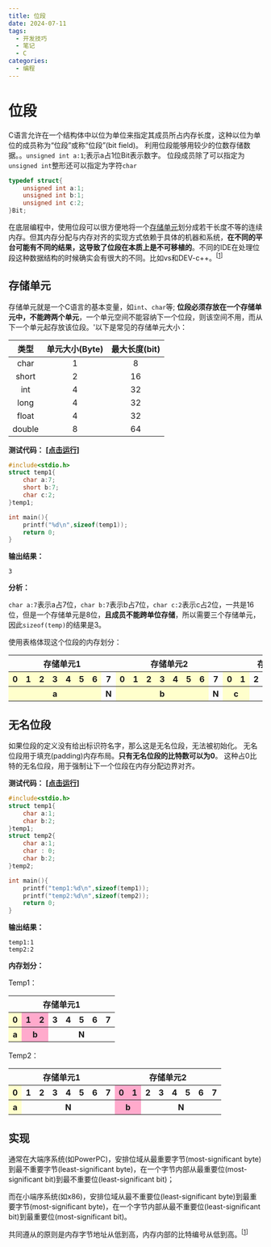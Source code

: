 ```yaml
---
title: 位段
date: 2024-07-11
tags:
  - 开发技巧
  - 笔记
  - C
categories:
  - 编程
---
```


# 位段

C语言允许在一个结构体中以位为单位来指定其成员所占内存长度，这种以位为单位的成员称为“位段”或称“位段”(bit field)。
利用位段能够用较少的位数存储数据。。`unsigned int a:1`;表示a占1位Bit表示数字。
位段成员除了可以指定为`unsigned int`整形还可以指定为字符`char`

```C
typedef struct{
    unsigned int a:1;
    unsigned int b:1;
    unsigned int c:2;
}Bit;
```

在底层编程中，使用位段可以很方便地将一个[存储单元](#存储单元)划分成若干长度不等的连续内存。但其内存分配与内存对齐的实现方式依赖于具体的机器和系统，**在不同的平台可能有不同的结果，这导致了位段在本质上是不可移植的**。不同的IDE在处理位段这种数据结构的时候确实会有很大的不同。比如vs和DEV-c++。<sup>[[1](https://blog.csdn.net/qq_46359697/article/details/108293880)]</sup>

## 存储单元

存储单元就是一个C语言的基本变量，如`int`、`char`等;
**位段必须存放在一个存储单元中，不能跨两个单元**，一个单元空间不能容纳下一个位段，则该空间不用，而从下一个单元起存放该位段。'以下是常见的存储单元大小：

| 类型 | 单元大小(Byte) | 最大长度(bit) |
| :---: | :---: | :---: |
| char | 1 | 8 |
| short | 2 | 16 |
| int | 4 | 32 |
| long | 4 | 32 |
| float | 4 | 32 |
| double | 8 | 64 |



**测试代码：** **[[点击运行]](https://cpp.sh/?source=%23include%3Cstdio.h%3E%0D%0Astruct+temp1%7B%0D%0A++++char+a%3A7%3B%0D%0A++++char+b%3A7%3B%0D%0A++++char+c%3A2%3B%0D%0A%7Dtemp1%3B%0D%0A%0D%0Aint+main()%7B%0D%0A++++printf(%22%25d%5Cn%22%2Csizeof(temp1))%3B%0D%0A++++return+0%3B%0D%0A%7D)**

```C
#include<stdio.h>
struct temp1{
    char a:7;
    short b:7;
    char c:2;
}temp1;

int main(){
    printf("%d\n",sizeof(temp1));
    return 0;
}
```

**输出结果：**

```terminal output
3
```

**分析：**

`char a:7`表示a占7位，`char b:7`表示b占7位，`char c:2`表示c占2位，一共是16位，但是一个存储单元是8位，**且成员不能跨单位存储**，所以需要三个存储单元，因此`sizeof(temp)`的结果是3。

<table>
<capital>使用表格体现这个位段的内存划分：</capital>
<tr>
<th colspan=8 width="80px">存储单元1</th>
<th colspan=8 width="80px">存储单元2</th>
<th colspan=8 width="80px">存储单元3</th>
</tr>
<tr>
<th bgcolor=#ffffcc>0</th>
<th bgcolor=#ffffcc>1</th>
<th bgcolor=#ffffcc>2</th>
<th bgcolor=#ffffcc>3</th>
<th bgcolor=#ffffcc>4</th>
<th bgcolor=#ffffcc>5</th>
<th bgcolor=#ffffcc>6</th>
<th>7</th>
<th bgcolor=#ffffcc>0</th>
<th bgcolor=#ffffcc>1</th>
<th bgcolor=#ffffcc>2</th>
<th bgcolor=#ffffcc>3</th>
<th bgcolor=#ffffcc>4</th>
<th bgcolor=#ffffcc>5</th>
<th bgcolor=#ffffcc>6</th>
<th>7</th>
<th bgcolor=#ffffcc>0</th>
<th bgcolor=#ffffcc>1</th>
<th>2</th>
<th>3</th>
<th>4</th>
<th>5</th>
<th>6</th>
<th>7</th>
</tr>


<tr>
<th colspan=7  bgcolor=#ffffcc>a</th>
<th colspan=1>N</th>
<th colspan=7  bgcolor=#ffffcc>b</th>
<th colspan=1>N</th>
<th colspan=2  bgcolor=#ffffcc>c</th>
<th colspan=6>N</th>

</tr>
</table>


## 无名位段

如果位段的定义没有给出标识符名字，那么这是无名位段，无法被初始化。
无名位段用于填充(padding)内存布局。**只有无名位段的比特数可以为0**。
这种占0比特的无名位段，用于强制让下一个位段在内存分配边界对齐。

**测试代码：** **[[点击运行]](https://cpp.sh/?source=%23include%3Cstdio.h%3E%0D%0Astruct+temp1%7B%0D%0A++++char+a%3A1%3B%0D%0A++++char+b%3A2%3B%0D%0A%7Dtemp1%3B%0D%0Astruct+temp2%7B%0D%0A++++char+a%3A1%3B%0D%0A++++char+%3A+0%3B%0D%0A++++char+b%3A2%3B%0D%0A%7Dtemp2%3B%0D%0A%0D%0Aint+main()%7B%0D%0A++++printf(%22temp1%3A%25d%5Cn%22%2Csizeof(temp1))%3B%0D%0A++++printf(%22temp2%3A%25d%5Cn%22%2Csizeof(temp2))%3B%0D%0A++++return+0%3B%0D%0A%7D)**

```C
#include<stdio.h>
struct temp1{
    char a:1;
    char b:2;
}temp1;
struct temp2{
    char a:1;
    char : 0;
    char b:2;
}temp2;

int main(){
    printf("temp1:%d\n",sizeof(temp1));
    printf("temp2:%d\n",sizeof(temp2));
    return 0;
}
```

**输出结果：**

```terminal output
temp1:1
temp2:2
```

**内存划分：**


<table>
<capital>Temp1：</capital>
<tr>
<th colspan=8 width="80px">存储单元1</th>
</tr>
<tr>
<th bgcolor=#ffffcc>0</th>
<th bgcolor=#ffaacc>1</th>
<th bgcolor=#ffaacc>2</th>
<th>3</th>
<th>4</th>
<th>5</th>
<th>6</th>
<th>7</th>
</tr>

<tr>
<th colspan=1  bgcolor=#ffffcc>a</th>
<th colspan=2  bgcolor=#ffaacc>b</th>
<th colspan=5>N</th>

</tr>
</table>


<table>
<capital>Temp2：</capital>
<tr>
<th colspan=8 width="80px">存储单元1</th>
<th colspan=8 width="80px">存储单元2</th>
</tr>
<tr>
<th bgcolor=#ffffcc>0</th>
<th>1</th>
<th>2</th>
<th>3</th>
<th>4</th>
<th>5</th>
<th>6</th>
<th>7</th>
<th bgcolor=#ffaacc>0</th>
<th bgcolor=#ffaacc>1</th>
<th>2</th>
<th>3</th>
<th>4</th>
<th>5</th>
<th>6</th>
<th>7</th>
</tr>

<tr>
<th colspan=1 bgcolor=#ffffcc>a</th>
<th colspan=7>N</th>
<th colspan=2 bgcolor=#ffaacc>b</th>
<th colspan=6>N</th>

</tr>
</table>

## 实现

通常在大端序系统(如PowerPC)，安排位域从最重要字节(most-significant byte)到最不重要字节(least-significant byte)，在一个字节内部从最重要位(most-significant bit)到最不重要位(least-significant bit)；

而在小端序系统(如x86)，安排位域从最不重要位(least-significant byte)到最重要字节(most-significant byte)，在一个字节内部从最不重要位(least-significant bit)到最重要位(most-significant bit)。

共同遵从的原则是内存字节地址从低到高，内存内部的比特编号从低到高。<sup>[[1](https://blog.csdn.net/qq_46359697/article/details/108293880)]</sup>